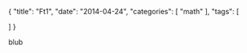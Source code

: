 {
  "title": "Ft1",
  "date": "2014-04-24",
  "categories": [
    "math"
  ],
  "tags": [

  ]
}

blub
